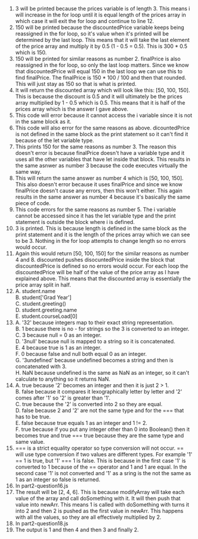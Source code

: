 1. 3 will be printed because the prices variable is of length 3. This means i will increase in the for loop until it is equal length of the prices array in which case it will exit the for loop and continue to line 12.
2. 150 will be printed because the discountedPrice variable keeps being reassigned in the for loop, so it's value when it's printed will be determined by the last loop. This means that it will take the last element of the price array and multiply it by 0.5 (1 - 0.5 = 0.5). This is 300 * 0.5 which is 150.
3. 150 will be printed for similar reasons as number 2. finalPrice is also reassigned in the for loop, so only the last loop matters. Since we know that discountedPrice will equal 150 in the last loop we can use this to find finalPrice. The finalPrice is 150 * 100 / 100 and then that rounded. This will just stay as 150 so that is what is printed.
4. It will return the discounted array which will look like this: [50, 100, 150]. This is because the discount is 0.5 and it will ultimately be the prices array multiplied by 1 - 0.5 which is 0.5. This means that it is half of the prices array which is the answer I gave above.
5. This code will error because it cannot access the i variable since it is not in the same block as it.
6. This code will also error for the same reasons as above. dicountedPrice is not defined in the same block as the print statement so it can't find it because of the let variable type.
7. This prints 150 for the same reasons as number 3. The reason this doesn't error is because finalPrice doesn't have a variable type and it uses all the other variables that have let inside that block. This results in the same asnwer as number 3 because the code executes virtually the same way.
8. This will return the same answer as number 4 which is [50, 100, 150]. This also doesn't error because it uses finalPrice and since we know finalPrice doesn't cause any errors, then this won't either. This again results in the same answer as number 4 because it's basically the same piece of code.
9. This code errors for the same reasons as number 5. The i variable cannot be accessed since it has the let variable type and the print statement is outside the block where i is defined.
10. 3 is printed. This is because length is defined in the same block as the print statement and it is the length of the prices array which we can see to be 3. Nothing in the for loop attempts to change length so no errors would occur.
11. Again this would return [50, 100, 150] for the similar reasons as number 4 and 8. discounted pushes disocuntedPrice inside the block that discountedPrice is defined so no errors would occur. For each loop the discountedPrice will be half of the value of the price array as I have explained above. This means that the discounted array is essentially the price array split in half.
12. A. student.name <br/>
    B. student['Grad Year'] <br/>
    C. student.greeting() <br/>
    D. student.greeting.name <br/>
    E. student.courseLoad[0] <br/>
13. A. '32' because integers map to their exact string representation. <br/>
    B. 1 because there is no - for strings so the 3 is converted to an integer. <br/>
    C. 3 because null = 0 as an integer. <br/>
    D. '3null' because null is mapped to a string so it is concatenated. <br/>
    E. 4 because true is 1 as an integer. <br/>
    F. 0 because false and null both equal 0 as an integer. <br/>
    G. '3undefined' because undefined becomes a string and then is concatenated with 3. <br/>
    H. NaN because undefined is the same as NaN as an integer, so it can't calculate to anything so it returns NaN. <br/>
14. A. true because '2' becomes an integer and then it is just 2 > 1. <br/>
    B. false because it compares it lexographically letter by letter and '2' comes after '1' so '2' is greater than '1'. <br/>
    C. true because the '2' is converted into 2 so they are equal. <br/>
    D. false because 2 and '2' are not the same type and for the === that has to be true. <br/>
    E. false because true equals 1 as an integer and 1 != 2. <br/>
    F. true because if you put any integer other than 0 into Boolean() then it becomes true and true === true because they are the same type and same value. <br/>
15. === is a strict equality operator so type conversion will not occur. == will use type conversion if two values are different types. For example '1' == 1 is true, but '1' === 1 is false. This is because in the first case '1' is converted to 1 because of the == operator and 1 and 1 are equal. In the second case '1' is not converted and '1' as a sring is the not the same as 1 as an integer so false is returned.
16. In part2-question16.js
17. The result will be [2, 4, 6]. This is because modifyArray will take each value of the array and call doSomething with it. It will then push that value into newArr. This means 1 is called with doSomething with turns it into 2 and then 2 is pushed as the first value in newArr. This happens with all the values, so they are all effectively multiplied by 2.
18. In part2-question18.js
19. The output is 1 and then 4 and then 3 and finally 2.
